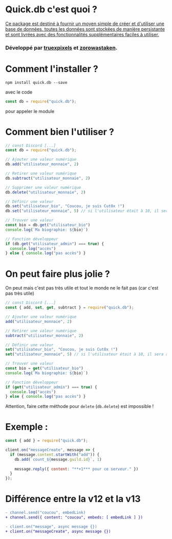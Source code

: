 # Quick.db c'est quoi ?
[Ce package est destiné à fournir un moyen simple de créer et d'utiliser une base de données, toutes les données sont stockées de manière persistante et sont livrées avec des fonctionnalités supplémentaires faciles à utiliser.](https://quickdb.js.org)
### Développé par [truexpixels](https://www.npmjs.com/~truexpixels) et [zorowastaken](https://www.npmjs.com/~zorowastaken).

# Comment l'installer ?
```
npm install quick.db --save
```
avec le code
```js
const db = require("quick.db");
```
pour appeler le module

# Comment bien l'utiliser ?
```js
// const Discord [...]
const db = require("quick.db");

// Ajouter une valeur numérique
db.add("utilisateur_monnaie", 2)

// Retirer une valeur numérique
db.subtract("utilisateur_monnaie", 2)

// Supprimer une valeur numérique
db.delete("utilisateur_monnaie", 2)

// Définir une valeur
db.set("utilisateur_bio", "Coucou, je suis Cut0x !")
db.set("utilisateur_monnaie", 5) // si l'utilisateur était à 10, il sera à 5 !

// Trouver une valeur
const bio = db.get("utilisateur_bio")
console.log(`Ma biographie: ${bio}`)

// Fonction développeur
if (db.get("utilisateur_admin") === true) {
  console.log("accès")
} else { console.log("pas accès") }
```

# On peut faire plus jolie ?
On peut mais c'est pas très utile et tout le monde ne le fait pas (car c'est pas très utile)
```js
// const Discord [...]
const { add, set, get, subtract } = require("quick.db");

// Ajouter une valeur numérique
add("utilisateur_monnaie", 2)

// Retirer une valeur numérique
subtract("utilisateur_monnaie", 2)

// Définir une valeur
set("utilisateur_bio", "Coucou, je suis Cut0x !")
set("utilisateur_monnaie", 5) // si l'utilisateur était à 10, il sera à 5 !

// Trouver une valeur
const bio = get("utilisateur_bio")
console.log(`Ma biographie: ${bio}`)

// Fonction développeur
if (get("utilisateur_admin") === true) {
  console.log("accès")
} else { console.log("pas accès") }
```
Attention, faire cette méthode pour `delete` (`db.delete`) est impossible !

# Exemple :
```js
const { add } = require("quick.db");

client.on("messageCreate", message => {
  if (message.content.startWith("add")) {
    db.add(`count_${message.guild.id}`, 1)
    
    message.reply({ content: "**+1*** pour ce serveur." })
  }
});
```

# Différence entre la v12 et la v13
```diff
- channel.send("coucou", embedLink)
+ channel.send({ content: "coucou", embeds: [ embedLink ] })

- client.on("message", async message {})
+ client.on("messageCreate", async message {})
``` 
